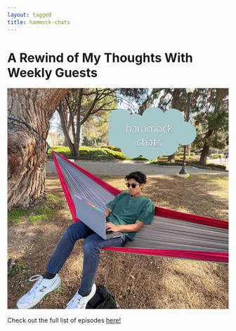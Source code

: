 ```yaml
---
layout: tagged
title: hammock-chats
---
```


# A Rewind of My Thoughts With Weekly Guests

<img src="/assets/images/hammock_chats.jpg" class="hammock-img" />

Check out the full list of episodes [here!](https://rss.com/podcasts/hammock-chats/)
